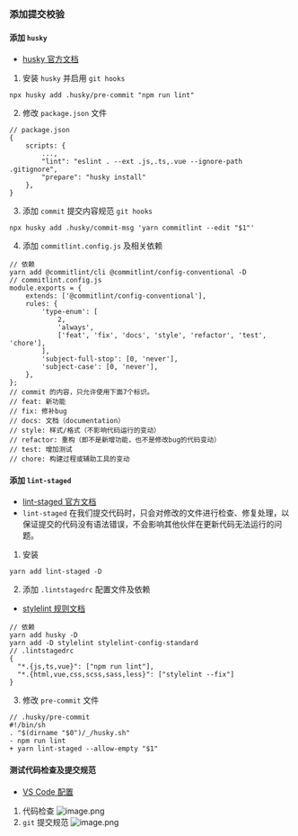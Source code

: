 ### 添加提交校验

#### 添加 `husky`

-   [husky 官方文档](https://typicode.github.io/husky/#/)

1. 安装 `husky` 并启用 `git hooks`

```
npx husky add .husky/pre-commit "npm run lint"
```

2. 修改 `package.json` 文件

```
// package.json
{
    scripts: {
        ...,
        "lint": "eslint . --ext .js,.ts,.vue --ignore-path .gitignore",
        "prepare": "husky install"
    },
}
```

3. 添加 `commit` 提交内容规范 `git hooks`

```
npx husky add .husky/commit-msg 'yarn commitlint --edit "$1"'
```

4. 添加 `commitlint.config.js` 及相关依赖

```
// 依赖
yarn add @commitlint/cli @commitlint/config-conventional -D
// commitlint.config.js
module.exports = {
    extends: ['@commitlint/config-conventional'],
    rules: {
        'type-enum': [
            2,
            'always',
            ['feat', 'fix', 'docs', 'style', 'refactor', 'test', 'chore'],
        ],
        'subject-full-stop': [0, 'never'],
        'subject-case': [0, 'never'],
    },
};
// commit 的内容，只允许使用下面7个标识。
// feat: 新功能
// fix: 修补bug
// docs: 文档（documentation）
// style: 样式/格式（不影响代码运行的变动）
// refactor: 重构（即不是新增功能，也不是修改bug的代码变动）
// test: 增加测试
// chore: 构建过程或辅助工具的变动
```

#### 添加 `lint-staged`

-   [lint-staged 官方文档](https://www.npmjs.com/package/lint-staged)
-   `lint-staged` 在我们提交代码时，只会对修改的文件进行检查、修复处理，以保证提交的代码没有语法错误，不会影响其他伙伴在更新代码无法运行的问题。

1. 安装

```
yarn add lint-staged -D
```

2. 添加 `.lintstagedrc` 配置文件及依赖

-   [stylelint 规则文档](https://stylelint.io/user-guide/usage/cli)

```
// 依赖
yarn add husky -D
yarn add -D stylelint stylelint-config-standard
// .lintstagedrc
{
  "*.{js,ts,vue}": ["npm run lint"],
  "*.{html,vue,css,scss,sass,less}": ["stylelint --fix"]
}
```

3. 修改 `pre-commit` 文件

```
// .husky/pre-commit
#!/bin/sh
. "$(dirname "$0")/_/husky.sh"
- npm run lint
+ yarn lint-staged --allow-empty "$1"
```

#### 测试代码检查及提交规范

-   [VS Code 配置](https://github.com/detanx/Vue3-Element-Plus/blob/main/vscode-setting.json)

1. 代码检查
   ![image.png](https://p1-juejin.byteimg.com/tos-cn-i-k3u1fbpfcp/cd4e85d7f8d240108049ef3bc9b59afd~tplv-k3u1fbpfcp-watermark.image)
2. `git` 提交规范
   ![image.png](https://p6-juejin.byteimg.com/tos-cn-i-k3u1fbpfcp/24f9246dee4247039d9afbd416848e78~tplv-k3u1fbpfcp-watermark.image)
